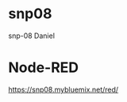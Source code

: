 # snp08
snp-08 Daniel
# Node-RED
<a href="https://snp08.mybluemix.net/red/" target="_blank"> https://snp08.mybluemix.net/red/</a>
